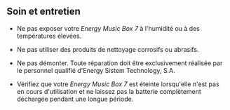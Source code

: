## Soin et entretien

*	Ne pas exposer votre *Energy Music Box 7* à l'humidité ou à des températures élevées.

*	Ne pas utiliser des produits de nettoyage corrosifs ou abrasifs.

*	Ne pas démonter. Toute réparation doit être exclusivement réalisée par le personnel qualifié d'Energy Sistem Technology, S.A.

*	 Vérifiez que votre *Energy Music Box 7* est éteinte lorsqu'elle n'est pas en cours d'utilisation et ne laissez pas la batterie complètement déchargée pendant une longue période.
